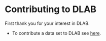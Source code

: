# Contributing to DLAB

First thank you for your interest in DLAB.

- To contribute a data set to DLAB see 
  [here](https://ames-dlab.github.io/documentation/how_to_add_a_dataset/).

